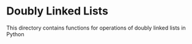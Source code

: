 # Doubly Linked Lists

This directory contains functions for operations of doubly linked lists in Python

